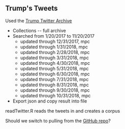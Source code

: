 ## Trump's Tweets

Used the [Trump Twitter Archive](http://www.trumptwitterarchive.com/)
* Collections -- full archive
* Searched from 1/20/2017 to 11/20/2017
  * updated through 12/31/2017, mpc
  * updated through 1/31/2018, mpc
  * updated through 2/28/2018, mpc
  * updated through 3/31/2018, mpc
  * updated through 4/30/2018, mpc
  * updated through 5/31/2018, mpc
  * updated through 6/30/2018, mpc
  * updated through 7/31/2018, mpc
  * updated through 8/31/2018, mpc
  * updated through 9/30/2018, mpc
  * updated through 10/31/2018, mpc
* Export json and copy result into file

readTwitter.R reads the tweets in and creates a corpus

Should we switch to pulling from the [GitHub repo](https://github.com/bpb27/trump_tweet_data_archive)? 
